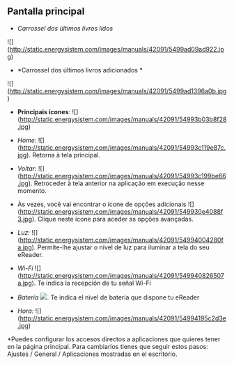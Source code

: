 ## Pantalla principal

- *Carrossel dos últimos livros lidos*

![] (http://static.energysistem.com/images/manuals/42091/5499ad09ad922.jpg)

- *Carrossel dos últimos livros adicionados *

![] (http://static.energysistem.com/images/manuals/42091/5499ad1396a0b.jpg)

- **Principais ícones**: ![] (http://static.energysistem.com/images/manuals/42091/54993b03b8f28.jpg)

- *Home:* ![] (http://static.energysistem.com/images/manuals/42091/54993c119e87c.jpg). Retorna à tela principal.

- *Voltar:* ![] (http://static.energysistem.com/images/manuals/42091/54993c199be66.jpg). Retroceder à tela anterior na aplicação em execução nesse momento. 

- Às vezes, você vai encontrar o ícone de opções adicionais ![] (http://static.energysistem.com/images/manuals/42091/549930e4088f3.jpg). Clique neste ícone para aceder as opções avançadas.

- *Luz:* ![] (http://static.energysistem.com/images/manuals/42091/54994004280fa.jpg). Permite-lhe ajustar o nível de luz para iluminar a tela do seu eReader.

- *Wi-Fi* ![] (http://static.energysistem.com/images/manuals/42091/549940826507a.jpg). Te indica la recepción de tu señal Wi-Fi

- *Batería* ![](http://static.energysistem.com/images/manuals/42091/549940f9ab6fb.jpg). Te indica el nivel de batería que dispone tu eReader

- *Hora:* ![] (http://static.energysistem.com/images/manuals/42091/54994195c2d3e.jpg)

*Puedes configurar los accesos directos a aplicaciones que quieres tener en la página principal. Para cambiarlos tienes que seguir estos pasos: Ajustes / General / Aplicaciones mostradas en el escritorio.
